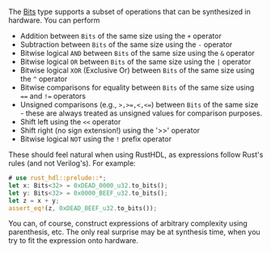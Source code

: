 The [Bits](core::bits::Bits) type supports a subset of operations that can be synthesized in
hardware.  You can perform
 
* Addition between `Bits` of the same size using the `+` operator
* Subtraction between `Bits` of the same size using the `-` operator
* Bitwise logical `AND` between `Bits` of the same size using the `&` operator
* Bitwise logical `OR` between `Bits` of the same size using the `|` operator
* Bitwise logical `XOR` (Exclusive Or) between `Bits` of the same size using the `^` operator
* Bitwise comparisons for equality between `Bits` of the same size using `==` and `!=` operators
* Unsigned comparisons (e.g., `>,>=,<,<=`) between `Bits` of the same size - these are
always treated as unsigned values for comparison purposes.
* Shift left using the `<<` operator
* Shift right (no sign extension!) using the '>>' operator
* Bitwise logical `NOT` using the `!` prefix operator
 
These should feel natural when using RustHDL, as expressions follow Rust's rules (and not Verilog's).
For example:
```rust
# use rust_hdl::prelude::*;
let x: Bits<32> = 0xDEAD_0000_u32.to_bits();
let y: Bits<32> = 0x0000_BEEF_u32.to_bits();
let z = x + y;
assert_eq!(z, 0xDEAD_BEEF_u32.to_bits());
```

You can, of course, construct expressions of arbitrary complexity using parenthesis, etc.
The only real surprise may be at synthesis time, when you try to fit the expression onto hardware.
 

